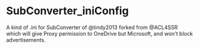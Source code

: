 # SubConverter_iniConfig
A kind of .ini for SubConverter of @tindy2013 forked from @ACL4SSR which will give Proxy permission to OneDrive but Microsoft, and won't block advertisements. 
